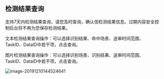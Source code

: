 ## 检测结果查询

支持7天内检测结果查询，请您及时查询，确认信检测结果信息。过期内容安全控制后台将不再为您保存检测结果。

文本检测结果查询操作：可以选择识别结果、命中场景、送审时间范围、TaskID、DataID中若干项，点击查询。

图片检测结果查询操作：可以选择识别场景、识别结果、送审时间范围、TaskID、DataID中若干项，点击查询。

![image-20191210144524641](C:\Users\wangxuejiao17\AppData\Roaming\Typora\typora-user-images\image-20191210144524641.png)